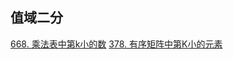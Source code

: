 
## 值域二分
[668. 乘法表中第k小的数](https://leetcode-cn.com/problems/kth-smallest-number-in-multiplication-table/)
[378. 有序矩阵中第K小的元素](https://leetcode-cn.com/problems/kth-smallest-element-in-a-sorted-matrix/)
